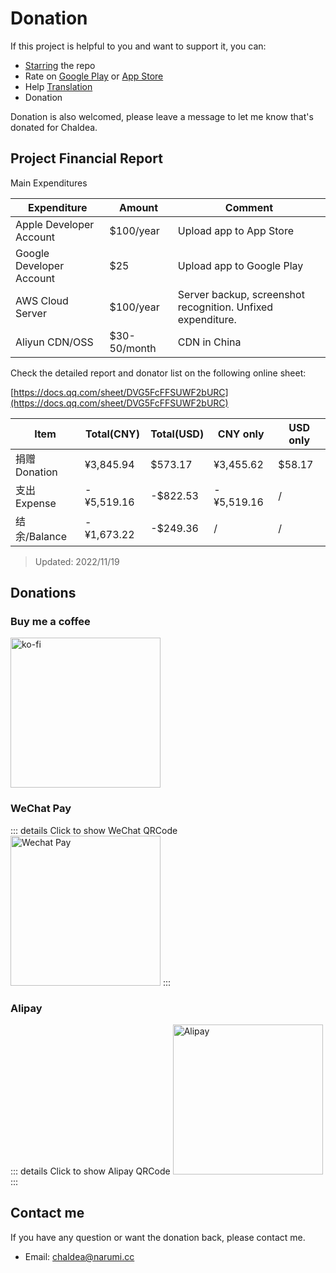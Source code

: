 # Donation

If this project is helpful to you and want to support it, you can:
- [Starring](https://github.com/chaldea-center/chaldea/stargazers) the repo
- Rate on [Google Play](https://play.google.com/store/apps/details?id=cc.narumi.chaldea) or [App Store](https://apps.apple.com/us/app/chaldea/id1548713491?itsct=apps_box&itscg=30200)
- Help [Translation](./translation.md)
- Donation


Donation is also welcomed, please leave a message to let me know that's donated for Chaldea.

## Project Financial Report
Main Expenditures

| Expenditure             |   Amount    | Comment                    |
| ----------------------- | ----------- | -------------------------- |
| Apple Developer Account | $100/year   | Upload app to App Store    |
| Google Developer Account| $25         | Upload app to Google Play  |
| AWS Cloud Server        | $100/year   | Server backup, screenshot recognition. Unfixed expenditure.|
| Aliyun CDN/OSS          | $30-50/month | CDN in China              |

Check the detailed report and donator list on the following online sheet:

[https://docs.qq.com/sheet/DVG5FcFFSUWF2bURC](https://docs.qq.com/sheet/DVG5FcFFSUWF2bURC)

| **Item**   | **Total(CNY)** | **Total(USD)** | **CNY only** | **USD only** |
|------------|----------------|----------------|--------------|--------------|
| 捐赠Donation | ¥3,845.94      | $573.17        | ¥3,455.62    | $58.17       |
| 支出Expense  | -¥5,519.16     | -$822.53       | -¥5,519.16   | /            |
| 结余/Balance | -¥1,673.22     | -$249.36       | /            | /            |

> Updated: 2022/11/19

## Donations

### Buy me a coffee
[<img src="/images/kofi2.webp" alt="ko-fi" width="240"/>](https://ko-fi.com/G2G152BDO)

<!-- ### PayPal.Me
[<img src="https://www.paypalobjects.com/webstatic/mktg/Logo/pp-logo-200px.png" alt="paypal.me/narumishi" width="240"/>](https://paypal.me/narumishi) -->


### WeChat Pay
::: details Click to show WeChat QRCode
<img src="/images/wechat_pay.webp" alt="Wechat Pay" width="240"/>
:::

### Alipay
::: details Click to show Alipay QRCode
<img src="/images/alipay.webp" alt="Alipay" width="240"/>
:::

## Contact me
If you have any question or want the donation back, please contact me.

- Email: [chaldea@narumi.cc](mailto:chaldea@narumi.cc)
